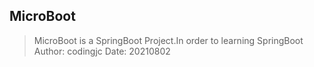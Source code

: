 ## MicroBoot
> MicroBoot is a SpringBoot Project.In order to learning SpringBoot
Author: codingjc
Date: 20210802